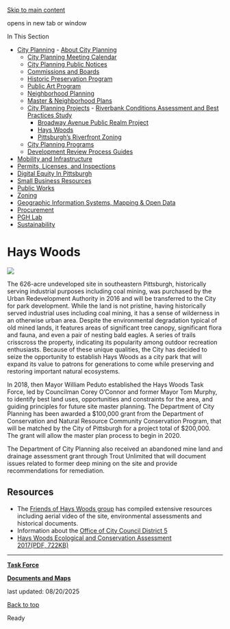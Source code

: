 [Skip to main content](https://www.pittsburghpa.gov/Business-Development/City-Planning/Projects/Hays-Woods#main-content)

opens in new tab or window

In This Section

- [City Planning](https://www.pittsburghpa.gov/Business-Development/City-Planning)  - [About City Planning](https://www.pittsburghpa.gov/Business-Development/City-Planning/About-DCP)
  - [City Planning Meeting Calendar](https://www.pittsburghpa.gov/Business-Development/City-Planning/City-Planning-Meetings)
  - [City Planning Public Notices](https://www.pittsburghpa.gov/Business-Development/City-Planning/Public-Notices)
  - [Commissions and Boards](https://www.pittsburghpa.gov/Business-Development/City-Planning/Commissions-and-Boards)
  - [Historic Preservation Program](https://www.pittsburghpa.gov/Business-Development/City-Planning/Historic-Preservation-Program)
  - [Public Art Program](https://www.pittsburghpa.gov/Business-Development/City-Planning/Public-Art)
  - [Neighborhood Planning](https://www.pittsburghpa.gov/Business-Development/City-Planning/Neighborhood-Planning)
  - [Master & Neighborhood Plans](https://www.pittsburghpa.gov/Business-Development/City-Planning/Master-Neighborhood-Plans)
  - [City Planning Projects](https://www.pittsburghpa.gov/Business-Development/City-Planning/Projects)    - [Riverbank Conditions Assessment and Best Practices Study](https://www.pittsburghpa.gov/Business-Development/City-Planning/Projects/Riverbank-Conditions-Assessment-and-Best-Practices-Study)
    - [Broadway Avenue Public Realm Project](https://www.pittsburghpa.gov/Business-Development/City-Planning/Projects/Broadway-Avenue-Public-Realm-Project)
    - [Hays Woods](https://www.pittsburghpa.gov/Business-Development/City-Planning/Projects/Hays-Woods)
    - [Pittsburgh’s Riverfront Zoning](https://www.pittsburghpa.gov/Business-Development/City-Planning/Projects/Pittsburgh%E2%80%99s-Riverfront-Zoning)
  - [City Planning Programs](https://www.pittsburghpa.gov/Business-Development/City-Planning/Planning-Programs)
  - [Development Review Process Guides](https://www.pittsburghpa.gov/Business-Development/City-Planning/Process-Guides)
- [Mobility and Infrastructure](https://www.pittsburghpa.gov/Business-Development/Mobility-and-Infrastructure)
- [Permits, Licenses, and Inspections](https://www.pittsburghpa.gov/Business-Development/Permits-Licenses-and-Inspections)
- [Digital Equity In Pittsburgh](https://www.pittsburghpa.gov/Business-Development/Digital-Equity-In-Pittsburgh)
- [Small Business Resources](https://www.pittsburghpa.gov/Business-Development/Small-Business-Resources)
- [Public Works](https://www.pittsburghpa.gov/Business-Development/Public-Works)
- [Zoning](https://www.pittsburghpa.gov/Business-Development/Zoning)
- [Geographic Information Systems, Mapping & Open Data](https://www.pittsburghpa.gov/Business-Development/Geographic-Information-Systems-Mapping-Open-Data)
- [Procurement](https://www.pittsburghpa.gov/Business-Development/Procurement)
- [PGH Lab](https://www.pittsburghpa.gov/Business-Development/PGH-Lab)
- [Sustainability](https://www.pittsburghpa.gov/Business-Development/Sustainability)

# Hays Woods

![](https://www.pittsburghpa.gov/files/assets/city/v/1/dcp/images/3656_hays-woods.jpg)

The 626-acre undeveloped site in southeastern Pittsburgh, historically serving industrial purposes including coal mining, was purchased by the Urban Redevelopment Authority in 2016 and will be transferred to the City for park development. While the land is not pristine, having historically served industrial uses including coal mining, it has a sense of wilderness in an otherwise urban area. Despite the environmental degradation typical of old mined lands, it features areas of significant tree canopy, significant flora and fauna, and even a pair of nesting bald eagles. A series of trails crisscross the property, indicating its popularity among outdoor recreation enthusiasts. Because of these unique qualities, the City has decided to seize the opportunity to establish Hays Woods as a city park that will expand its value to patrons for generations to come while preserving and restoring important natural ecosystems.

In 2018, then Mayor William Peduto established the Hays Woods Task Force, led by Councilman Corey O’Connor and former Mayor Tom Murphy, to identify best land uses, opportunities and constraints for the area, and guiding principles for future site master planning. The Department of City Planning has been awarded a $100,000 grant from the Department of Conservation and Natural Resource Community Conservation Program, that will be matched by the City of Pittsburgh for a project total of $200,000. The grant will allow the master plan process to begin in 2020.

The Department of City Planning also received an abandoned mine land and drainage assessment grant through Trout Unlimited that will document issues related to former deep mining on the site and provide recommendations for remediation.

## Resources

- The [Friends of Hays Woods group](https://friendsofhayswoods.com/) has compiled extensive resources including aerial video of the site, environmental assessments and historical documents.
- Information about the [Office of City Council District 5](https://www.pittsburghpa.gov/City-Government/City-Council/Districts/Barb-Warwick-District-5)
- [Hays Woods Ecological and Conservation Assessment 2017(PDF, 722KB)](https://www.pittsburghpa.gov/files/assets/city/v/1/dcp/documents/3659_hays-woods-ecological-assessment-report_final-v2-july-2017.pdf)

* * *

[**Task Force**](https://www.pittsburghpa.gov/Business-Development/City-Planning/Projects/Hays-Woods/Task-Force)

[**Documents and Maps**](https://www.pittsburghpa.gov/Business-Development/City-Planning/Projects/Hays-Woods/Documents-and-Maps)

last updated: 08/20/2025

[Back to top](https://www.pittsburghpa.gov/Business-Development/City-Planning/Projects/Hays-Woods#body-top)

Ready
